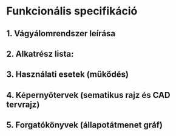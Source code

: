 ﻿# Funkcionális specifikáció
## 1. Vágyálomrendszer leírása
## 2. Alkatrész lista:
## 3. Használati esetek (működés)
## 4. Képernyőtervek (sematikus rajz és CAD tervrajz)
## 5. Forgatókönyvek (állapotátmenet gráf)

